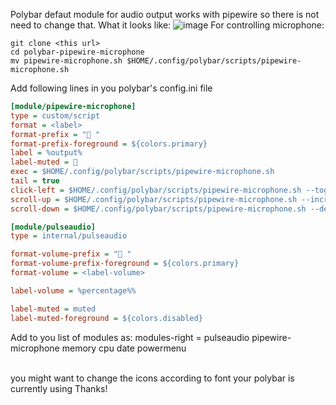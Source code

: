 Polybar defaut module for audio output works with pipewire so there is not need to change that.
What it looks like:
![image](https://i.imgur.com/MZhb0a7.png)
For controlling microphone:
```
git clone <this url>
cd polybar-pipewire-microphone
mv pipewire-microphone.sh $HOME/.config/polybar/scripts/pipewire-microphone.sh
```

Add following lines in you polybar's config.ini file

```ini
[module/pipewire-microphone]
type = custom/script
format = <label>
format-prefix = " "
format-prefix-foreground = ${colors.primary}
label = %output%
label-muted = 
exec = $HOME/.config/polybar/scripts/pipewire-microphone.sh
tail = true
click-left = $HOME/.config/polybar/scripts/pipewire-microphone.sh --toggle &
scroll-up = $HOME/.config/polybar/scripts/pipewire-microphone.sh --increase &
scroll-down = $HOME/.config/polybar/scripts/pipewire-microphone.sh --decrease &

[module/pulseaudio]
type = internal/pulseaudio

format-volume-prefix = " "
format-volume-prefix-foreground = ${colors.primary}
format-volume = <label-volume>

label-volume = %percentage%%

label-muted = muted
label-muted-foreground = ${colors.disabled}
```
Add to you list of modules as:
modules-right  =   pulseaudio pipewire-microphone memory cpu date powermenu

<br>
you might want to change the icons according to font your polybar is currently using
Thanks!
